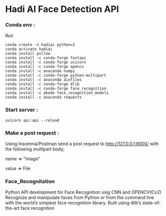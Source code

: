 # Hadi AI Face Detection API

### Conda env :

Run

```
conda create -n hadiai python=3
conda activate hadiai
conda install pillow
conda install -c conda-forge fastapi
conda install -c conda-forge uvicorn
conda install -c conda-forge opencv
conda install -c anaconda numpy
conda install -c conda-forge python-multipart
conda install -c anaconda aiofiles
conda install -c conda-forge dlib
conda install -c conda-forge face_recognition
conda install -c akode face_recognition_models
conda install -c anaconda requests
```

### Start server :

```
uvicorn api:api --reload
```

### Make a post request :

Using Insomnia/Postman send a post request to http://127.0.0.1:8000/ with the following multipart body;

name => "image"

value => File

### Face_Recognitation

Python API development for Face Recognition usig CNN and OPENCV(Cv2)
Recognize and manipulate faces from Python or from the command line with
the world’s simplest face recognition library.
Built using dlib’s state-of-the-art face recognition
